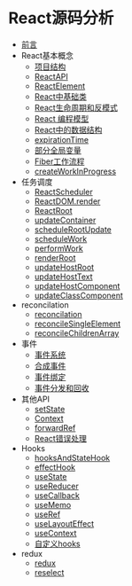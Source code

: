 <!--
 * @Description: In User Settings Edit
 * @Author: your name
 * @Date: 2019-07-28 00:28:22
 * @LastEditTime: 2019-08-10 16:06:44
 * @LastEditors: Please set LastEditors
 -->
# React源码分析

* [前言](README.md)
* React基本概念
  * [项目结构](chapter1/project.md)
  * [ReactAPI](chapter1/ReactAPI.md)
  * [ReactElement](chapter1/ReactElement.md)
  * [React中基础类](chapter1/ReactBaseClass.md)
  * [React生命周期和反模式](chapter1/ReactLifeCycle.md)
  * [React 编程模型](chapter1/reactRuntime.md)
  * [React中的数据结构](chapter1/ReactDataStructure.md)
  * [expirationTime](chapter1/expirationTime.md)
  * [部分全局变量](chapter1/ReactGlobal.md)
  * [Fiber工作流程](chapter1/fiberWorkflow.md)
  * [createWorkInProgress](chapter1/createWorkInProgress.md)
* 任务调度
  * [ReactScheduler](chapter2/ReactScheduler.md)
  * [ReactDOM.render](chapter2/ReactDOMrender.md)
  * [ReactRoot](chapter2/ReactRoot.md)
  * [updateContainer](chapter2/updateContainer.md)
  * [scheduleRootUpdate](chapter2/scheduleRootUpdate.md)
  * [scheduleWork](chapter2/scheduleWork.md)
  * [performWork](chapter2/performWork.md)
  * [renderRoot](chapter2/renderRoot.md)
  * [updateHostRoot](chapter2/updateHostRoot.md)
  * [updateHostText](chapter2/updateHostText.md)
  * [updateHostComponent](chapter2/updateHostComponent.md)
  * [updateClassComponent](chapter2/updateClassComponent.md)
* reconcilation
  * [reconcilation](reconcilation/reconcilation.md)
  * [reconcileSingleElement](reconcilation/reconcileSingleElement.md)
  * [reconcileChildrenArray](reconcilation/reconcileChildrenArray.md)
* 事件
  * [事件系统](others/events.md)
  * [合成事件](others/SyntheticEvent.md)
  * [事件绑定](others/eventBind.md)
  * [事件分发和回收](others/eventFire.md)
* 其他API
  * [setState](chapter3/setState.md)
  * [Context](others/Context.md)
  * [forwardRef](others/forwardRef.md)
  * [React错误处理](others/errorHandle.md)
* Hooks
  * [hooksAndStateHook](chapter4/hooksAndStateHook.md)
  * [effectHook](chapter4/effectHook.md)
  * [useState](chapter4/useState.md)
  * [useReducer](chapter4/useReducer.md)
  * [useCallback](chapter4/useCallback.md)
  * [useMemo](chapter4/useMemo.md)
  * [useRef](chapter4/useRef.md)
  * [useLayoutEffect](chapter4/useLayoutEffect.md)
  * [useContext](chapter4/useContext.md)
  * [自定义hooks](chapter4/customeHooks.md)
* redux
  * [redux](redux/redux.md)
  * [reselect](redux/reselect.md)
  
